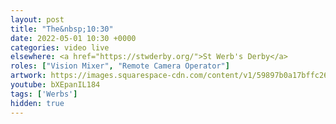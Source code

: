 ```yaml
---
layout: post
title: "The&nbsp;10:30"
date: 2022-05-01 10:30 +0000
categories: video live
elsewhere: <a href="https://stwderby.org/">St Werb's Derby</a>
roles: ["Vision Mixer", "Remote Camera Operator"]
artwork: https://images.squarespace-cdn.com/content/v1/59897b0a17bffc269e4fec9b/1575027689741-23EFSM1EWOSUABC1BZVK/St+Werburgh%27s+Logo+-+White-Trans.png?format=1500w
youtube: bXEpanIL184
tags: ['Werbs']
hidden: true
---
```

